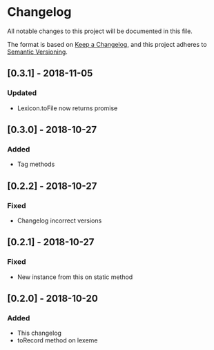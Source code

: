 # Changelog
All notable changes to this project will be documented in this file.

The format is based on [Keep a Changelog](https://keepachangelog.com/en/1.0.0/),
and this project adheres to [Semantic Versioning](https://semver.org/spec/v2.0.0.html).

## [0.3.1] - 2018-11-05
### Updated
- Lexicon.toFile now returns promise

## [0.3.0] - 2018-10-27
### Added
- Tag methods

## [0.2.2] - 2018-10-27
### Fixed
- Changelog incorrect versions

## [0.2.1] - 2018-10-27
### Fixed
- New instance from this on static method

## [0.2.0] - 2018-10-20
### Added
- This changelog
- toRecord method on lexeme
